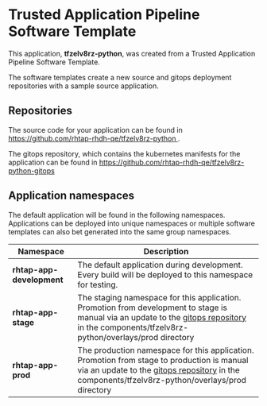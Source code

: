 # Trusted Application Pipeline Software Template

This application, **tfzelv8rz-python**, was created from a Trusted Application Pipeline Software Template.

The software templates create a new source and gitops deployment repositories with a sample source application. 

## Repositories

The source code for your application can be found in [https://github.com/rhtap-rhdh-qe/tfzelv8rz-python ](https://github.com/rhtap-rhdh-qe/tfzelv8rz-python ).
 
The gitops repository, which contains the kubernetes manifests for the application can be found in 
[https://github.com/rhtap-rhdh-qe/tfzelv8rz-python-gitops ](https://github.com/rhtap-rhdh-qe/tfzelv8rz-python-gitops ) 

## Application namespaces 

The default application will be found in the following namespaces. Applications can be deployed into unique namespaces or multiple software templates can also bet generated into the same group namespaces.  

|  Namespace   |  Description   |  
| -------- | -------- |   
| **rhtap-app-development** | The default application during development. Every build will be deployed to this namespace for testing. | 
| **rhtap-app-stage** | The staging namespace for this application. Promotion from development to stage is manual via an update to the [gitops repository](https://github.com/rhtap-rhdh-qe/tfzelv8rz-python-gitops ) in the components/tfzelv8rz-python/overlays/prod directory |  
| **rhtap-app-prod** | The production namespace for this application. Promotion from stage to production is manual via an update to the [gitops repository](https://github.com/rhtap-rhdh-qe/tfzelv8rz-python-gitops ) in the components/tfzelv8rz-python/overlays/prod directory | 